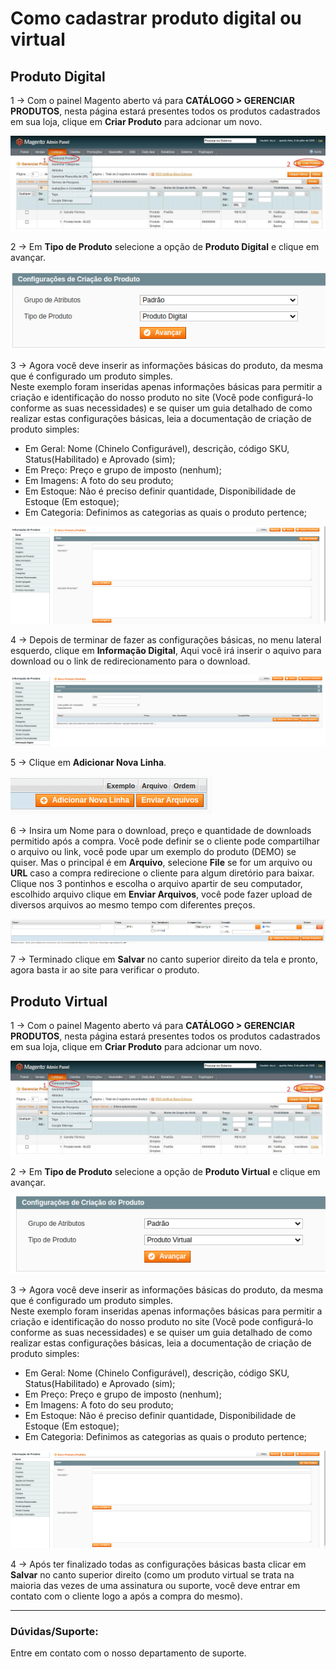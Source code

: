 # Como cadastrar produto digital ou virtual

## Produto Digital

1 -> Com o painel Magento aberto vá para **CATÁLOGO > GERENCIAR PRODUTOS**, nesta página estará presentes todos os produtos cadastrados em sua loja, clique em **Criar Produto** para adcionar um novo.

![produto-digital](https://github.com/Oficina-do-Dev/Tutoriais/blob/main/Magento_1/06%20-%20Como%20cadastrar%20produto%20para%20download%20ou%20virtual/images/image1.jpg)

2 -> Em **Tipo de Produto** selecione a opção de **Produto Digital** e clique em avançar.

![produto-digital](https://github.com/Oficina-do-Dev/Tutoriais/blob/main/Magento_1/06%20-%20Como%20cadastrar%20produto%20para%20download%20ou%20virtual/images/image2.png)

3 -> Agora você deve inserir as informações básicas do produto, da mesma que é configurado um produto simples.<br>
Neste exemplo foram inseridas apenas informações básicas para permitir a criação e identificação do nosso produto no site (Você pode configurá-lo conforme as suas necessidades) e se quiser um guia detalhado de como realizar estas configurações básicas, leia a documentação de criação de produto simples:
* Em Geral: Nome (Chinelo Configurável), descrição, código SKU, Status(Habilitado) e Aprovado (sim);
* Em Preço: Preço e grupo de imposto (nenhum);
* Em Imagens: A foto do seu produto;
* Em Estoque: Não é preciso definir quantidade, Disponibilidade de Estoque (Em estoque);
* Em Categoria: Definimos as categorias as quais o produto pertence;

![produto-digital](https://github.com/Oficina-do-Dev/Tutoriais/blob/main/Magento_1/06%20-%20Como%20cadastrar%20produto%20para%20download%20ou%20virtual/images/image3.png)

4 -> Depois de terminar de fazer as configurações básicas, no menu lateral esquerdo, clique em **Informação Digital**, Aqui você irá inserir o aquivo para download ou o link de redirecionamento para o download.

![produto-digital](https://github.com/Oficina-do-Dev/Tutoriais/blob/main/Magento_1/06%20-%20Como%20cadastrar%20produto%20para%20download%20ou%20virtual/images/image4.png)

5 -> Clique em **Adicionar Nova Linha**.

![produto-digital](https://github.com/Oficina-do-Dev/Tutoriais/blob/main/Magento_1/06%20-%20Como%20cadastrar%20produto%20para%20download%20ou%20virtual/images/image5.png)

6 -> Insira um Nome para o download, preço e quantidade de downloads permitido após a compra. Você pode definir se o cliente pode compartilhar o arquivo ou link, você pode upar um exemplo do produto (DEMO) se quiser. Mas o principal é em **Arquivo**, selecione **File** se for um arquivo ou **URL** caso a compra redirecione o cliente para algum diretório para baixar.
<br>
Clique nos 3 pontinhos e escolha o arquivo apartir de seu computador, escolhido arquivo clique em **Enviar Arquivos**, você pode fazer upload de diversos arquivos ao mesmo tempo com diferentes preços.

![produto-digital](https://github.com/Oficina-do-Dev/Tutoriais/blob/main/Magento_1/06%20-%20Como%20cadastrar%20produto%20para%20download%20ou%20virtual/images/image6.png)

7 -> Terminado clique em **Salvar** no canto superior direito da tela e pronto, agora basta ir ao site para verificar o produto.

## Produto Virtual

1 -> Com o painel Magento aberto vá para **CATÁLOGO > GERENCIAR PRODUTOS**, nesta página estará presentes todos os produtos cadastrados em sua loja, clique em **Criar Produto** para adcionar um novo.

![produto-virtual](https://github.com/Oficina-do-Dev/Tutoriais/blob/main/Magento_1/06%20-%20Como%20cadastrar%20produto%20para%20download%20ou%20virtual/images/image1.jpg)

2 -> Em **Tipo de Produto** selecione a opção de **Produto Virtual** e clique em avançar.

![produto-virtual](https://github.com/Oficina-do-Dev/Tutoriais/blob/main/Magento_1/06%20-%20Como%20cadastrar%20produto%20para%20download%20ou%20virtual/images/image7.png)

3 -> Agora você deve inserir as informações básicas do produto, da mesma que é configurado um produto simples.<br>
Neste exemplo foram inseridas apenas informações básicas para permitir a criação e identificação do nosso produto no site (Você pode configurá-lo conforme as suas necessidades) e se quiser um guia detalhado de como realizar estas configurações básicas, leia a documentação de criação de produto simples:
* Em Geral: Nome (Chinelo Configurável), descrição, código SKU, Status(Habilitado) e Aprovado (sim);
* Em Preço: Preço e grupo de imposto (nenhum);
* Em Imagens: A foto do seu produto;
* Em Estoque: Não é preciso definir quantidade, Disponibilidade de Estoque (Em estoque);
* Em Categoria: Definimos as categorias as quais o produto pertence;

![produto-virtual](https://github.com/Oficina-do-Dev/Tutoriais/blob/main/Magento_1/06%20-%20Como%20cadastrar%20produto%20para%20download%20ou%20virtual/images/image3.png)

4 -> Após ter finalizado todas as configurações básicas basta clicar em **Salvar** no canto superior direito (como um produto virtual se trata na maioria das vezes de uma assinatura ou suporte, você deve entrar em contato com o cliente logo a após a compra do mesmo).

<hr>

### Dúvidas/Suporte:
Entre em contato com o nosso departamento de suporte.